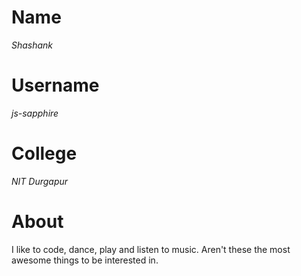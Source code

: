 # Name

*Shashank*

# Username

*js-sapphire*

# College

*NIT Durgapur*

# About

I like to code, dance, play and listen to music. Aren't these the most awesome things to be interested in.